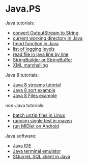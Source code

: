 Java.PS
=======

Java tutorials:

* [convert OutputStream to String](convert-OutputStream-to-String)
* [current working directory in Java](current-working-directory-in-Java)
* [fmod function in Java](fmod-function-in-java)
* [list of logging levels](logging-levels)
* [read file in java line by line](read-file-in-java-line-by-line)
* [StringBuilder or StringBuffer](StringBuilder-or-StringBuffer)
* [XML marshalling](XML-marshalling)

Java 8 tutorials:
* [Java 8 streams tutorial](java-8-streams)
* [Java 8 sort example](java-8-sort)
* [Java 8 Files example](java-8-files)

non-Java tutorials:
* [batch unzip files in Linux](Linux-batch-unzip-files)
* [running single test in maven](maven-running-single-test)
* [run MIDlet on Android](run-MIDlet-on-Android)

Java software:
* [Java IDE](java-ide)
* [Java terminal emulator](java-terminal-emulator)
* [SQuirreL SQL client in Java](squirreL-sql)
